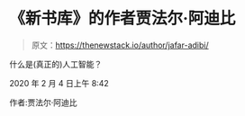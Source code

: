 # 《新书库》的作者贾法尔·阿迪比

> 原文：<https://thenewstack.io/author/jafar-adibi/>

什么是(真正的)人工智能？

2020 年 2 月 4 日上午 8:42

作者:贾法尔·阿迪比